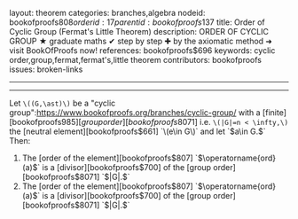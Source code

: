 layout: theorem
categories: branches,algebra
nodeid: bookofproofs$808
orderid: 17
parentid: bookofproofs$137
title: Order of Cyclic Group (Fermat's Little Theorem)
description: ORDER OF CYCLIC GROUP ★ graduate maths ✔ step by step ✚ by the axiomatic method ➜ visit BookOfProofs now!
references: bookofproofs$696
keywords: cyclic order,group,fermat,fermat's,little theorem
contributors: bookofproofs
issues: broken-links

---


---

Let `\((G,\ast)\)` be a "cyclic group":https://www.bookofproofs.org/branches/cyclic-group/ with a [finite][bookofproofs$985] [group order][bookofproofs$8071] i.e. `\(|G|=n < \infty,\)` the [neutral element][bookofproofs$661] `\(e\in G\)` and let `$a\in G.$` Then:

1. The [order of the element][bookofproofs$807] `$\operatorname{ord}(a)$` is a [divisor][bookofproofs$700] of the [group order][bookofproofs$8071] `$|G|.$`
1. The [order of the element][bookofproofs$807] `$\operatorname{ord}(a)$` is a [divisor][bookofproofs$700] of the [group order][bookofproofs$8071] `$|G|.$`

